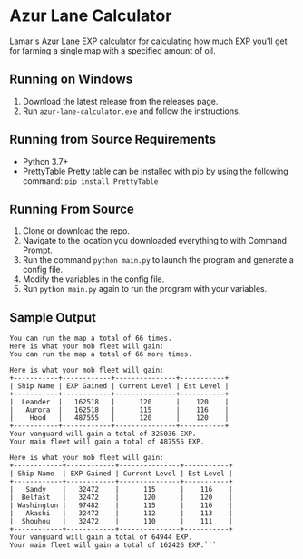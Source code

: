 # Azur Lane Calculator
Lamar's Azur Lane EXP calculator for calculating how much EXP you'll get for farming a single map with a specified amount of oil.

## Running on Windows
1. Download the latest release from the releases page.
2. Run `azur-lane-calculator.exe` and follow the instructions.

## Running from Source Requirements
- Python 3.7+
- PrettyTable
Pretty table can be installed with pip by using the following command: `pip install PrettyTable`

## Running From Source
1. Clone or download the repo.
2. Navigate to the location you downloaded everything to with Command Prompt.
3. Run the command `python main.py` to launch the program and generate a config file.
4. Modify the variables in the config file.
5. Run `python main.py` again to run the program with your variables.

## Sample Output
```
You can run the map a total of 66 times.
Here is what your mob fleet will gain:
You can run the map a total of 66 more times.

Here is what your mob fleet will gain:
+-----------+------------+---------------+-----------+ 
| Ship Name | EXP Gained | Current Level | Est Level | 
+-----------+------------+---------------+-----------+ 
|  Leander  |   162518   |      120      |    120    | 
|   Aurora  |   162518   |      115      |    116    | 
|    Hood   |   487555   |      120      |    120    | 
+-----------+------------+---------------+-----------+ 
Your vanguard will gain a total of 325036 EXP.
Your main fleet will gain a total of 487555 EXP.       

Here is what your mob fleet will gain:
+------------+------------+---------------+-----------+
| Ship Name  | EXP Gained | Current Level | Est Level |
+------------+------------+---------------+-----------+
|   Sandy    |   32472    |      115      |    116    |
|  Belfast   |   32472    |      120      |    120    |
| Washington |   97482    |      115      |    116    |
|   Akashi   |   32472    |      112      |    113    |
|  Shouhou   |   32472    |      110      |    111    |
+------------+------------+---------------+-----------+
Your vanguard will gain a total of 64944 EXP.
Your main fleet will gain a total of 162426 EXP.```
```